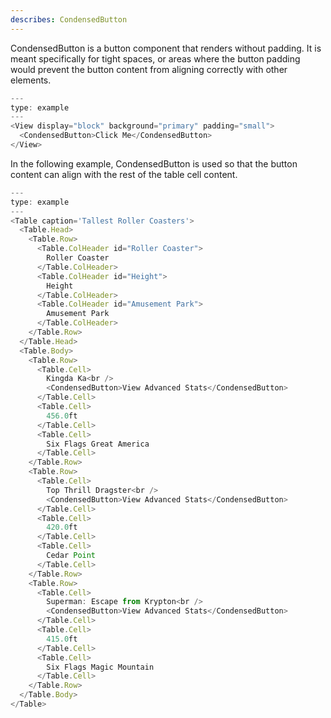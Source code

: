 ```yaml
---
describes: CondensedButton
---
```


CondensedButton is a button component that renders without padding. It is meant specifically for tight spaces, or areas where the button padding would prevent the button content from aligning correctly with other elements.

```js
---
type: example
---
<View display="block" background="primary" padding="small">
  <CondensedButton>Click Me</CondensedButton>
</View>
```

In the following example, CondensedButton is used so that the button content can align with the rest of the table cell content.

```js
---
type: example
---
<Table caption='Tallest Roller Coasters'>
  <Table.Head>
    <Table.Row>
      <Table.ColHeader id="Roller Coaster">
        Roller Coaster
      </Table.ColHeader>
      <Table.ColHeader id="Height">
        Height
      </Table.ColHeader>
      <Table.ColHeader id="Amusement Park">
        Amusement Park
      </Table.ColHeader>
    </Table.Row>
  </Table.Head>
  <Table.Body>
    <Table.Row>
      <Table.Cell>
        Kingda Ka<br />
        <CondensedButton>View Advanced Stats</CondensedButton>
      </Table.Cell>
      <Table.Cell>
        456.0ft
      </Table.Cell>
      <Table.Cell>
        Six Flags Great America
      </Table.Cell>
    </Table.Row>
    <Table.Row>
      <Table.Cell>
        Top Thrill Dragster<br />
        <CondensedButton>View Advanced Stats</CondensedButton>
      </Table.Cell>
      <Table.Cell>
        420.0ft
      </Table.Cell>
      <Table.Cell>
        Cedar Point
      </Table.Cell>
    </Table.Row>
    <Table.Row>
      <Table.Cell>
        Superman: Escape from Krypton<br />
        <CondensedButton>View Advanced Stats</CondensedButton>
      </Table.Cell>
      <Table.Cell>
        415.0ft
      </Table.Cell>
      <Table.Cell>
        Six Flags Magic Mountain
      </Table.Cell>
    </Table.Row>
  </Table.Body>
</Table>
```
